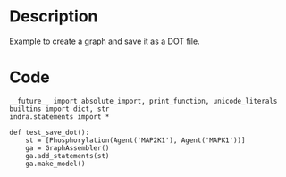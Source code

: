 # Description
Example to create a graph and save it as a DOT file.

# Code
```
__future__ import absolute_import, print_function, unicode_literals
builtins import dict, str
indra.statements import *

def test_save_dot():
    st = [Phosphorylation(Agent('MAP2K1'), Agent('MAPK1'))]
    ga = GraphAssembler()
    ga.add_statements(st)
    ga.make_model()

```
